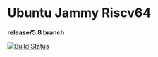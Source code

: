 # Ubuntu Jammy Riscv64

**release/5.8 branch**

[![Build Status](https://ci.swiftlang.xyz/job/swift-5.8-ubuntu-jammy-riscv64/badge/icon)](https://ci.swiftlang.xyz/job/swift-5.8-ubuntu-jammy-riscv64/)

